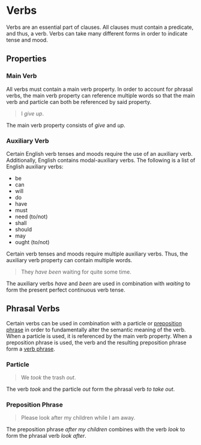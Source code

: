 # Verbs
<!-- +elementInfo -->
<!-- !verb -->
Verbs are an essential part of clauses. All clauses must contain a predicate, and thus, a verb. Verbs can take many different forms in order to indicate tense and mood.
<!-- !verb -->

## Properties
<!-- +propertySummary -->

### Main Verb
All verbs must contain a main verb property. In order to account for phrasal verbs, the main verb property can reference multiple words so that the main verb and particle can both be referenced by said property.

<!-- *verb.main-verb -->
> I *give up*.
<!-- .caption -->
The main verb property consists of *give* and *up*.

### Auxiliary Verb
Certain English verb tenses and moods require the use of an auxiliary verb. Additionally, English contains modal-auxiliary verbs. The following is a list of English auxiliary verbs:
- be
- can
- will
- do
- have
- must
- need (to/not)
- shall
- should
- may
- ought (to/not)

Certain verb tenses and moods require multiple auxiliary verbs. Thus, the auxiliary verb property can contain multiple words.

<!-- *verb.aux-verb -->
> They *have been* waiting for quite some time.
<!-- .caption -->
The auxiliary verbs *have* and *been* are used in combination with *waiting* to form the present perfect continuous verb tense.

## Phrasal Verbs
Certain verbs can be used in combination with a particle or [preposition phrase](preposition-phrase) in order to fundamentally alter the semantic meaning of the verb. When a particle is used, it is referenced by the main verb property. When a preposition phrase is used, the verb and the resulting preposition phrase form a [verb phrase](verb-phrase).

### Particle
<!-- *verb.phrasal-verb_particle -->
> We *took* the trash *out*.
<!-- .caption -->
The verb *took* and the particle *out* form the phrasal verb *to take out*.

### Preposition Phrase
<!-- *verb.phrasal-verb_preposition-phrase -->
> Please look after my children while I am away.
<!-- .caption -->
The preposition phrase *after my children* combines with the verb *look* to form the phrasal verb *look after*.